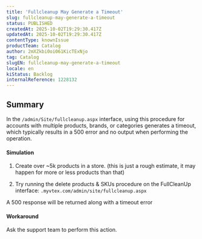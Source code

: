 ```yaml
---
title: 'Fullcleanup May Generate a Timeout'
slug: fullcleanup-may-generate-a-timeout
status: PUBLISHED
createdAt: 2025-10-02T19:29:30.417Z
updatedAt: 2025-10-02T19:29:30.417Z
contentType: knownIssue
productTeam: Catalog
author: 2mXZkbi0oi061KicTExNjo
tag: Catalog
slugEN: fullcleanup-may-generate-a-timeout
locale: en
kiStatus: Backlog
internalReference: 1228132
---
```


## Summary


In the `/admin/Site/fullcleanup.aspx` interface, using this procedure for accounts with multiple products, brands, or categories generates a timeout, which typically results in a 500 error and no output when performing the operation.


#### Simulation


1) Create over ~5k products in a store. (this is just a rough estimate, it may happen for more or less products than that)

2) Try running the delete products & SKUs procedure on the FullCleanUp interface: `.myvtex.com/admin/site/fullcleanup.aspx`

A 500 response will be returned along with a timeout error


#### Workaround


Ask the support team to perform this action.



